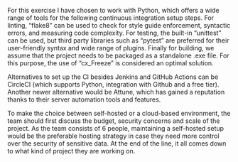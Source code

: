 For this exercise I have chosen to work with Python, which offers a wide range of tools for the following continuous integration setup steps. For linting, “flake8” can be used to check for style guide enforcement, syntactic errors, and measuring code complexity. For testing, the built-in “unittest” can be used, but third party libraries such as “pytest” are preferred for their user-friendly syntax and wide range of plugins. Finally for building, we assume that the project needs to be packaged as a standalone .exe file. For this purpose, the use of “cx_Freeze” is considered an optimal solution.

Alternatives to set up the CI besides Jenkins and GitHub Actions can be CircleCI (which supports Python, integration with Github and a free tier). Another newer alternative would be Attune, which has gained a reputation thanks to their server automation tools and features.

To make the choice between self-hosted or a cloud-based environment, the team should first discuss the budget, security concerns and scale of the project. As the team consists of 6 people, maintaining a self-hosted setup would be the preferable hosting strategy in case they need more control over the security of sensitive data. At the end of the line, it all comes down to what kind of project they are working on.  

